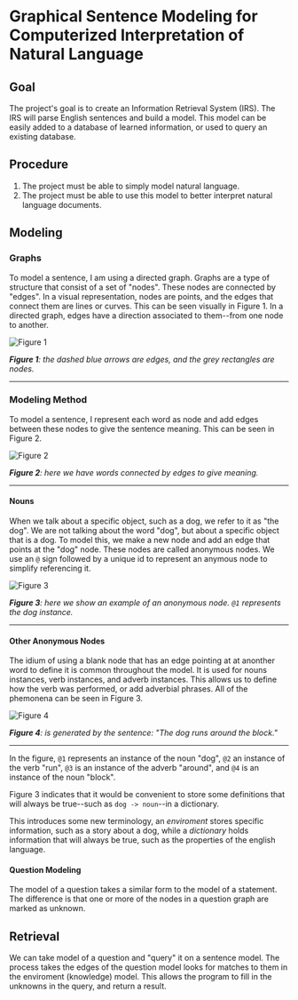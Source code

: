 # Graphical Sentence Modeling for Computerized Interpretation of Natural Language 

## Goal

The project's goal is to create an Information Retrieval System (IRS). The IRS will parse English sentences and build a model. This model can be easily added to a database of learned information, or used to query an existing database. 

## Procedure

1. The project must be able to simply model natural language.
2. The project must be able to use this model to better interpret natural language documents. 

## Modeling 

### Graphs
To model a sentence, I am using a directed graph. Graphs are a type of structure that consist of a set of "nodes". These nodes are connected by "edges". In a visual representation, nodes are points, and the edges that connect them are lines or curves. This can be seen visually in Figure 1. In a directed graph, edges have a direction associated to them--from one node to another. 

![Figure 1](http://dl.dropbox.com/u/3030738/Screenshots/a%20directed%20graph.png) 

***Figure 1**: the dashed blue arrows are edges, and the grey rectangles are nodes.* 
___

### Modeling Method
To model a sentence, I represent each word as node and add edges between these nodes to give the sentence meaning. This can be seen in Figure 2. 

![Figure 2](http://dl.dropbox.com/u/3030738/Screenshots/simple%20language%20graph%20example.png)

***Figure 2**: here we have words connected by edges to give meaning.* 
___

#### Nouns
When we talk about a specific object, such as a dog, we refer to it as "the dog". We are not talking about the word "dog", but about a specific object that is a dog. To model this, we make a new node and add an edge that points at the "dog" node. These nodes are called anonymous nodes. We use an `@` sign followed by a unique id to represent an anymous node to simplify referencing it. 

![Figure 3](http://dl.dropbox.com/u/3030738/Screenshots/r4iztwx_xu06.png)

***Figure 3**: here we show an example of an anonymous node. `@1` represents the dog instance.*
___

#### Other Anonymous Nodes
The idium of using a blank node that has an edge pointing at at anonther word to define it is common throughout the model. It is used for nouns instances, verb instances, and adverb instances. This allows us to define how the verb was performed, or add adverbial phrases. All of the phemonena can be seen in Figure 3. 

![Figure 4](http://dl.dropbox.com/u/3030738/Screenshots/yxg2v~5gz_4q.png)

***Figure 4**: is generated by the sentence: "The dog runs around the block."*
___
In the figure, `@1` represents an instance of the noun "dog", `@2` an instance of the verb "run", `@3` is an instance of the adverb "around", and `@4` is an instance of the noun "block".

Figure 3 indicates that it would be convenient to store some definitions that will always be true--such as `dog -> noun`--in a dictionary.

This introduces some new terminology, an *enviroment* stores specific information, such as a story about a dog, while a *dictionary* holds information that will always be true, such as the properties of the english language. 

#### Question Modeling
The model of a question takes a similar form to the model of a statement. The difference is that one or more of the nodes in a question graph are marked as unknown.

## Retrieval
We can take model of a question and "query" it on a sentence model. The process takes the edges of the question model looks for matches to them in the enviroment (knowledge) model. This allows the program to fill in the unknowns in the query, and return a result. 
